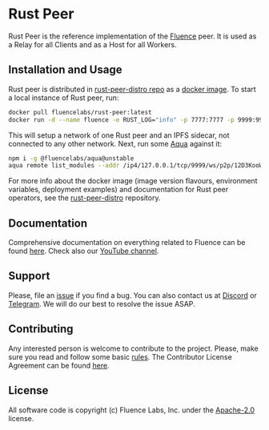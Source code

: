 # Rust Peer

Rust Peer is the reference implementation of the [Fluence](https://fluence.network) peer. It is used as a Relay for all Clients and as a Host for all Workers.


## Installation and Usage

Rust peer is distributed in [rust-peer-distro repo](https://github.com/fluencelabs/rust-peer-distro) as a [docker image](https://github.com/fluencelabs/rust-peer-distro/releases). To start a local instance of Rust peer, run:

```bash
docker pull fluencelabs/rust-peer:latest
docker run -d --name fluence -e RUST_LOG="info" -p 7777:7777 -p 9999:9999 fluencelabs/rust-peer:latest --local --keypair-value=gKdiCSUr1TFGFEgu2t8Ch1XEUsrN5A2UfBLjSZvfci9SPR3NvZpACfcpPGC3eY4zma1pk7UvYv5zb1VjvPHwCjj
```

This will setup a network of one Rust peer and an IPFS sidecar, not connected to any other network. Next, run some [Aqua](https://github.com/fluencelabs/aqua) against it:

```bash
npm i -g @fluencelabs/aqua@unstable
aqua remote list_modules --addr /ip4/127.0.0.1/tcp/9999/ws/p2p/12D3KooWKEprYXUXqoV5xSBeyqrWLpQLLH4PXfvVkDJtmcqmh5V3
```

For more info about the docker image (image version flavours, environment variables, deployment examples) and documentation for Rust peer operators, see the [rust-peer-distro](https://github.com/fluencelabs/rust-peer-distro) repository.


## Documentation

Comprehensive documentation on everything related to Fluence can be found [here](https://fluence.dev/). Check also our [YouTube channel](https://www.youtube.com/@fluencelabs).


## Support

Please, file an [issue](https://github.com/fluencelabs/rust-peer/issues) if you find a bug. You can also contact us at [Discord](https://discord.com/invite/5qSnPZKh7u) or [Telegram](https://t.me/fluence_project).  We will do our best to resolve the issue ASAP.


## Contributing

Any interested person is welcome to contribute to the project. Please, make sure you read and follow some basic [rules](./CONTRIBUTING.md). The Contributor License Agreement can be found [here](./FluenceCLA).


## License

All software code is copyright (c) Fluence Labs, Inc. under the [Apache-2.0](./LICENSE) license.

